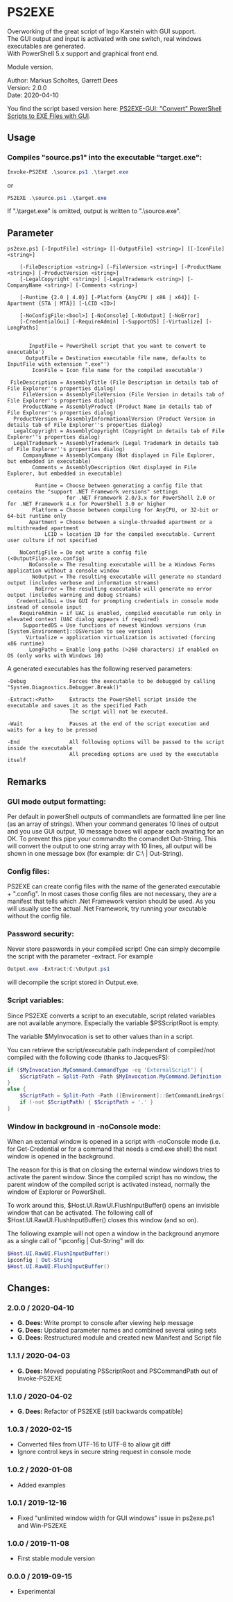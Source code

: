 # PS2EXE

Overworking of the great script of Ingo Karstein with GUI support.  
The GUI output and input is activated with one switch, real windows executables are generated.  
With PowerShell 5.x support and graphical front end.  

Module version.

Author: Markus Scholtes, Garrett Dees  
Version: 2.0.0  
Date: 2020-04-10  

You find the script based version here: [PS2EXE-GUI: "Convert" PowerShell Scripts to EXE Files with GUI](https://gallery.technet.microsoft.com/PS2EXE-GUI-Convert-e7cb69d5).


## Usage

### Compiles "source.ps1" into the executable "target.exe":

``` PowerShell
Invoke-PS2EXE .\source.ps1 .\target.exe
```

or

``` PowerShell
PS2EXE .\source.ps1 .\target.exe
```

If ".\target.exe" is omitted, output is written to ".\source.exe".


## Parameter

```
ps2exe.ps1 [-InputFile] <string> [[-OutputFile] <string>] [[-IconFile] <string>]

    [-FileDescription <string>] [-FileVersion <string>] [-ProductName <string>] [-ProductVersion <string>]
    [-LegalCopyright <string>] [-LegalTrademark <string>] [-CompanyName <string>] [-Comments <string>]

    [-Runtime {2.0 | 4.0}] [-Platform {AnyCPU | x86 | x64}] [-Apartment {STA | MTA}] [-LCID <ID>]

    [-NoConfigFile:<bool>] [-NoConsole] [-NoOutput] [-NoError]
    [-CredentialGui] [-RequireAdmin] [-SupportOS] [-Virtualize] [-LongPaths]


       InputFile = PowerShell script that you want to convert to executable')
      OutputFile = Destination executable file name, defaults to InputFile with extension ".exe"')
        IconFile = Icon file name for the compiled executable')

 FileDescription = AssemblyTitle (File Description in details tab of File Explorer''s properties dialog)
     FileVersion = AssemblyFileVersion (File Version in details tab of File Explorer''s properties dialog)
     ProductName = AssemblyProduct (Product Name in details tab of File Explorer''s properties dialog)
  ProductVersion = AssemblyInformationalVersion (Product Version in details tab of File Explorer''s properties dialog)
  LegalCopyright = AssemblyCopyright (Copyright in details tab of File Explorer''s properties dialog)
  LegalTrademark = AssemblyTrademark (Legal Trademark in details tab of File Explorer''s properties dialog)
     CompanyName = AssemblyCompany (Not displayed in File Explorer, but embedded in executable)
        Comments = AssemblyDescription (Not displayed in File Explorer, but embedded in executable)

         Runtime = Choose between generating a config file that contains the "support .NET Framework versions" settings
                   for .NET Framework 2.0/3.x for PowerShell 2.0 or for .NET Framework 4.x for PowerShell 3.0 or higher
        Platform = Choose between compiling for AnyCPU, or 32-bit or 64-bit runtime only
       Apartment = Choose between a single-threaded apartment or a multithreaded apartment
            LCID = location ID for the compiled executable. Current user culture if not specified

    NoConfigFile = Do not write a config file (<OutputFile>.exe.config)
       NoConsole = The resulting executable will be a Windows Forms application without a console window
        NoOutput = The resulting executable will generate no standard output (includes verbose and information streams)
         NoError = The resulting executable will generate no error output (includes warning and debug streams)
   CredentialGui = Use GUI for prompting credentials in console mode instead of console input
    RequireAdmin = if UAC is enabled, compiled executable run only in elevated context (UAC dialog appears if required)
     SupportedOS = Use functions of newest Windows versions (run [System.Environment]::OSVersion to see version)
      Virtualize = application virtualization is activated (forcing x86 runtime)
       LongPaths = Enable long paths (>260 characters) if enabled on OS (only works with Windows 10)
```

A generated executables has the following reserved parameters:

```
-Debug              Forces the executable to be debugged by calling "System.Diagnostics.Debugger.Break()"

-Extract:<Path>     Extracts the PowerShell script inside the executable and saves it as the specified Path
                    The script will not be executed.

-Wait               Pauses at the end of the script execution and waits for a key to be pressed

-End                All following options will be passed to the script inside the executable
                    All preceding options are used by the executable itself
```


## Remarks

### GUI mode output formatting:

Per default in powerShell outputs of commandlets are formatted line per line (as an array of strings). When your command generates 10 lines of output and you use GUI output, 10 message boxes will appear each awaiting for an OK. To prevent this pipe your commandto the comandlet Out-String. This will convert the output to one string array with 10 lines, all output will be shown in one message box (for example: dir C:\ | Out-String).

### Config files:

PS2EXE can create config files with the name of the generated executable + ".config". In most cases those config files are not necessary, they are a manifest that tells which .Net Framework version should be used. As you will usually use the actual .Net Framework, try running your excutable without the config file.

### Password security:

Never store passwords in your compiled script! One can simply decompile the script with the parameter -extract. For example

``` PowerShell
Output.exe -Extract:C:\Output.ps1
```
will decompile the script stored in Output.exe.

### Script variables:

Since PS2EXE converts a script to an executable, script related variables are not available anymore. Especially the variable $PSScriptRoot is empty.

The variable $MyInvocation is set to other values than in a script.

You can retrieve the script/executable path independant of compiled/not compiled with the following code (thanks to JacquesFS):

``` PowerShell
if ($MyInvocation.MyCommand.CommandType -eq 'ExternalScript') {
    $ScriptPath = Split-Path -Path $MyInvocation.MyCommand.Definition -Parent
}
else {
    $ScriptPath = Split-Path -Path ([Environment]::GetCommandLineArgs()[0]) -Parent
    if (-not $ScriptPath) { $ScriptPath = '.' }
}
```

### Window in background in -noConsole mode:

When an external window is opened in a script with -noConsole mode (i.e. for Get-Credential or for a command that needs a cmd.exe shell) the next window is opened in the background.

The reason for this is that on closing the external window windows tries to activate the parent window. Since the compiled script has no window, the parent window of the compiled script is activated instead, normally the window of Explorer or PowerShell.

To work around this, $Host.UI.RawUI.FlushInputBuffer() opens an invisible window that can be activated. The following call of $Host.UI.RawUI.FlushInputBuffer() closes this window (and so on).

The following example will not open a window in the background anymore as a single call of "ipconfig | Out-String" will do:

``` PowerShell
$Host.UI.RawUI.FlushInputBuffer()
ipconfig | Out-String
$Host.UI.RawUI.FlushInputBuffer()
```


## Changes:
### 2.0.0 / 2020-04-10
  - **G. Dees:** Write prompt to console after viewing help message
  - **G. Dees:** Updated parameter names and combined several using sets
  - **G. Dees:** Restructured module and created new Manifest and Script file

### 1.1.1 / 2020-04-03
- **G. Dees:** Moved populating PSScriptRoot and PSCommandPath out of Invoke-PS2EXE

### 1.1.0 / 2020-04-02
- **G. Dees:** Refactor of PS2EXE (still backwards compatible)

### 1.0.3 / 2020-02-15
- Converted files from UTF-16 to UTF-8 to allow git diff
- Ignore control keys in secure string request in console mode

### 1.0.2 / 2020-01-08
- Added examples

### 1.0.1 / 2019-12-16
- Fixed "unlimited window width for GUI windows" issue in ps2exe.ps1 and Win-PS2EXE

### 1.0.0 / 2019-11-08
- First stable module version

### 0.0.0 / 2019-09-15
- Experimental
